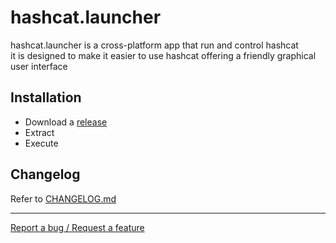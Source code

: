# hashcat.launcher
hashcat.launcher is a cross-platform app that run and control hashcat  
it is designed to make it easier to use hashcat offering a friendly graphical user interface

## Installation
 - Download a [release](https://github.com/s77rt/hashcat.launcher/releases)
 - Extract
 - Execute

## Changelog
Refer to [CHANGELOG.md](https://github.com/s77rt/hashcat.launcher/blob/master/docs/CHANGELOG.md)

___
[Report a bug / Request a feature](https://github.com/s77rt/hashcat.launcher/issues/new)
